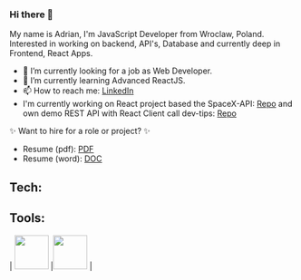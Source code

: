 ### Hi there 👋

My name is Adrian, I'm JavaScript Developer from Wroclaw, Poland. Interested in working on backend, API's, Database and currently deep in Frontend, React Apps.

- 🔭 I’m currently looking for a job as Web Developer.
- 🌱 I’m currently learning Advanced ReactJS.
- 📫 How to reach me: [LinkedIn](https://www.linkedin.com/in/adrian-grabkowski/)
- I'm currently working on React project based the SpaceX-API: [Repo](https://github.com/JuveAdrian/SpaceX-App)
  and own demo REST API with React Client call dev-tips: [Repo](https://github.com/JuveAdrian/dev-tips)

✨ Want to hire for a role or project? ✨
- Resume (pdf): [PDF](https://github.com/JuveAdrian/JuveAdrian/blob/master/AdrianGrabkowskiCV2020.pdf)
- Resume (word): [DOC](https://github.com/JuveAdrian/JuveAdrian/blob/master/AdrianGrabkowskiCV2020.doc)

## Tech:


## Tools:

| <img src="https://firebasestorage.googleapis.com/v0/b/github--images.appspot.com/o/Github%20images%2F25231.svg?alt=media&token=ef2be627-04a6-4f80-afba-bf224281d35a" width=60> |<img src="https://firebasestorage.googleapis.com/v0/b/github--images.appspot.com/o/Github%20images%2Flogo-stable.png?alt=media&token=88a7cb79-fe86-46ab-b691-05d210131a99" width=60> |
